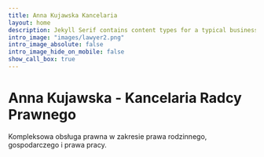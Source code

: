 ```yaml
---
title: Anna Kujawska Kancelaria
layout: home
description: Jekyll Serif contains content types for a typical business website. The theme is fully responsive, blazing fast and artfully illustrated.
intro_image: "images/lawyer2.png"
intro_image_absolute: false
intro_image_hide_on_mobile: false
show_call_box: true
---
```


# Anna Kujawska - Kancelaria Radcy Prawnego

Kompleksowa obsługa prawna w zakresie prawa rodzinnego, gospodarczego i prawa pracy.
